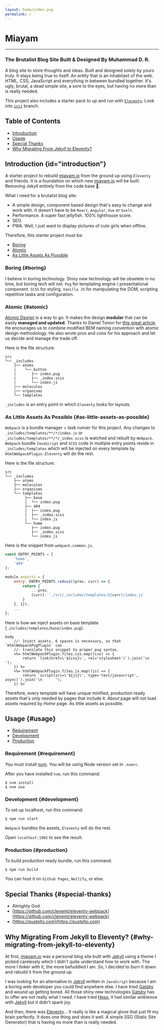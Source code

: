 ```yaml
---
layout: home/index.pug
permalink: /
---
```

# Miayam
--------
### The Brutalist Blog Site Built & Designed By Muhammad D. R.

A blog site to store thoughts and ideas. Built and designed solely by yours
truly. It stays being true to itself. An entity that is an inhabitant of the
web. HTML, CSS, JavaScript and everything in between bundled together. It's
ugly, brutal, a dead simple site, a sore to the eyes, but having no more than
is really needed.

This project also includes a starter pack to up and run with
[`Eleventy`](https://www.11ty.dev/). Look into
[`init`](https://github.com/miayam/miayam/tree/init) branch.

## Table of Contents
- [Introduction](#introduction)
- [Usage](#usage)
- [Special Thanks](#special-thanks)
- [Why Migrating From Jekyll to Eleventy?](#why-migrating-from-jekyll-to-eleventy)

## Introduction {id="introduction"}
A starter project to rebuild [miayam.io](https://miayam.io) from the
ground up using `Eleventy` and friends. It is a foundation on which
new [miayam.io](https://miayam.io) will be built. Removing Jekyll
entirely from the code base :shit:.

What I need for a brutalist blog site:
- A simple design, component based design that's easy to change and work with.
It doesn't have to be `React`, `Angular`, `Vue` or `Svelt`.
- Performance. A super fast jellyfish. 100% lighthouse score.
- SEO.
- PWA. Well, I just want to display pictures of cute girls when offline.

Therefore, this starter project must be:
- [Boring](#boring)
- [Atomic](#atomic)
- [As Little Assets As Possible](#as-little-assets-as-possible)

### Boring {#boring}
I believe in boring technology. Shiny new technology will be obselete in no
time, but boring tech will not. `Pug` for templating engine / presentational component.
`SCSS` for styling. `Vanilla JS` for manipulating the DOM, scripting repetitive tasks
and configuration.

### Atomic {#atomic}
[Atomic Design](https://bradfrost.com/blog/post/atomic-web-design/) is a way to go.
It makes the design **modular** that can be easily **managed and updated**. Thanks to
Daniel Tonon for
[this great article](https://css-tricks.com/abem-useful-adaptation-bem/).
He encourages us to combine modified BEM naming convention with atomic design
methodology. He also wrote pros and cons for his approach and let us decide
and manage the trade off.

Here is the file structure:

```
src
└── _includes
    ├── atoms
    |    └── button
    |       ├── index.pug
    |       ├── _index.scss
    |       └── index.js
    |── molecules
    |── organisms
    └── templates
```

`_includes` is an entry point in which `Eleventy` looks for layouts.

### As Little Assets As Possible {#as-little-assets-as-possible}
`Webpack` is a bundle manager + task runner for this project.
Any changes to `_includes/templates/**/*/index.js` or `_includes/templates/**/*/_index.scss` is
watched and rebuilt by `Webpack`. `Webpack` bundle `JavaScript` and `SCSS` code in multiple entry points
reside in `_includes/templates` which will be injected on every template by `HtmlWebpackPlugin`.
`Eleventy` will do the rest.

Here is the file structure:
```
src
└── _includes
    ├── atoms
    ├── molecules
    ├── organisms
    └── templates
         ├── base
         |  └── index.pug
         ├── 404
         |  ├── index.pug
         |  ├── _index.scss
         |  └── index.js
         └── home
            ├── index.pug
            ├── _index.scss
            └── index.js
```

Here is the snippet from `webpack.common.js`.
```js
const ENTRY_POINTS = [
    'home',
    '404'
];

module.exports = {
    entry: ENTRY_POINTS.reduce((prev, curr) => {
        return {
            ...prev,
            [curr]: `./src/_includes/templates/${curr}/index.js`
        }
    }, {}),
    ...
};
```

Here is how we inject assets on base template (`_includes/templates/base/index.pug`):
```pug
body
    //- Inject assets. 6 spaces is necessary, so that `HtmlWebpackPugPlugin` can
    //- translate this snippet to proper pug syntax.
    <%= htmlWebpackPlugin.files.css.map((css) => {
        return `link(href=\'${css}\', rel='stylesheet')`).join('\n      ');
    }) %>
    <%= htmlWebpackPlugin.files.js.map((js) => {
        return `script(src=\'${js}\', type='text/javascript', async)`).join('\n      ');
    }) %>
```

Therefore, every template will have unique minified, production ready assets that's only
needed by pages that include it. *About* page will not load assets required by *Home* page.
As little assets as possible.

## Usage {#usage}
- [Requirement](#requirement)
- [Development](#development)
- [Production](#production)

### Requirement {#requirement}
You must install [nvm](https://github.com/nvm-sh/nvm). You will be using Node version set in `.nvmrc`.

After you have installed `nvm`, run this command:
```
$ nvm install
$ nvm use
```

### Development {#development}
To set up localhost, run this command:

```
$ npm run start
```

`Webpack` bundles the assets, `Eleventy` will do the rest.

Open `localhost:1992` to see the result.


### Production {#production}
To build production ready bundle, run this command:

```
$ npm run build
```

You can host it on `Github Pages`, `Netlify`, or else.

## Special Thanks {#special-thanks}
- Almighty God
- [https://github.com/clenemt/eleventy-webpack](https://github.com/clenemt/eleventy-webpack)
- [https://pustelto.com](https://pustelto.com)


## Why Migrating From Jekyll to Eleventy? {#why-migrating-from-jekyll-to-eleventy}
At first, [miayam.io](https://miayam.io) was a personal blog site built with
[Jekyll](https://jekyllrb.com/) using a theme I picked carelessly
which I didn't quite understand how to work with. The more I tinker with it, the more befuddled I am.
So, I decided to burn it down and rebuild it from the ground up.

I was looking for an alternative to [Jekyll](https://jekyllrb.com/) written in `JavaScript`
because I am a boring web developer you could find anywhere else. I have tried
[Gatsby](https://www.gatsbyjs.com/) and wound up getting bored. All those shiny new
technologies [Gatsby](https://www.gatsbyjs.com/) has to offer are not really what I need.
I have tried [Hexo](https://hexo.io/), it had similar ambience with
[Jekyll](https://jekyllrb.com/) but it didn't spark joy.

And then, there was [Eleventy](https://www.11ty.dev/)... It really is like a magical glove that
just fit my brain perfectly. It does one thing and does it well. A simple SSG (Static Site Generator)
that is having no more than is really needed.
